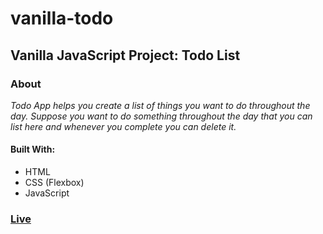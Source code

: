 # vanilla-todo
## Vanilla JavaScript Project: Todo List
### About
*Todo App helps you create a list of things you want to do throughout the day. Suppose you want to do something throughout the day that you can list here and whenever you complete you can delete it.* <br>
#### Built With:
- HTML
- CSS (Flexbox)
- JavaScript
### [Live](https://artanmerko.github.io/vanilla-todo/)
